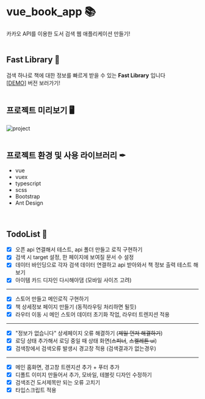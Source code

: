 # vue_book_app 📚
카카오 API를 이용한 도서 검색 웹 애플리케이션 만들기!
<br /><br />
## Fast Library 📖
검색 하나로 책에 대한 정보를 빠르게 받을 수 있는 **Fast Library** 입니다
<br />
[<a href="https://fastlibray.netlify.app">DEMO</a>] 버전 보러가기!
<br /><br />

## 프로젝트 미리보기 🖥
![project](https://user-images.githubusercontent.com/80776262/132224040-948d3873-0748-4e5a-beaa-f948fffd5e66.gif)
<br /><br />

## 프로젝트 환경 및 사용 라이브러리 ✒
- vue
- vuex
- typescript
- scss
- Bootstrap
- Ant Design
<br />

## TodoList 📌
- [x] 오픈 api 연결해서 테스트, api 폴더 만들고 로직 구현하기
- [x] 검색 시 target 설정, 한 페이지에 보여질 문서 수 설정
- [x] 데이터 바인딩으로 각자 검색 데이터 연결하고 api 받아와서 책 정보 출력 테스트 해보기
- [x] 아이템 카드 디자인 다시해야댐 (모바일 사이즈 고려)
---
- [x] 스토어 만들고 메인로직 구현하기
- [x] 책 상세정보 페이지 만들기 (동적라우팅 처리하면 될듯)
- [x] 라우터 이동 시 메인 스토어 데이터 초기화 작업, 라우터 트렌지션 적용
---
- [x] "정보가 없습니다" 상세페이지 오류 해결하기 (~~제일 먼저 해결하기~~)
- [x] 로딩 상태 추가해서 로딩 중일 때 상태 화면(~~스피너~~, ~~스켈레톤 ui~~)
- [x] 검색창에서 검색오류 발생시 경고창 적용 (검색결과가 없는경우)
---
- [x] 메인 홈화면, 경고창 트렌지션 추가 + 푸터 추가
- [x] 디폴트 이미지 만들어서 추가, 모바일, 테블릿 디자인 수정하기
- [x] 검색조건 도서제목만 되는 오류 고치기
- [x] 타입스크립트 적용
